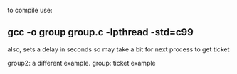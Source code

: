 to compile use:
## gcc -o group group.c -lpthread -std=c99

also, sets a delay in seconds so may take a bit for next process to get ticket

group2: a different example.
group: ticket example
